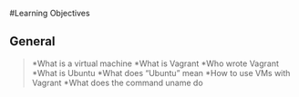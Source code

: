 #Learning Objectives
## General
>*What is a virtual machine
>*What is Vagrant
>*Who wrote Vagrant
>*What is Ubuntu
>*What does “Ubuntu” mean
>*How to use VMs with Vagrant
>*What does the command uname do
